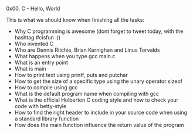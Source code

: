 0x00. C - Hello, World

This is what we should know when finishing all the tasks:


   - Why C programming is awesome (dont forget to tweet today, with the hashtag #cisfun :))
   - Who invented C
   - Who are Dennis Ritchie, Brian Kernighan and Linus Torvalds
   - What happens when you type gcc main.c
   - What is an entry point
   - What is main
   - How to print text using printf, puts and putchar
   - How to get the size of a specific type using the unary operator sizeof
   - How to compile using gcc
   - What is the default program name when compiling with gcc
   - What is the official Holberton C coding style and how to check your code with betty-style
   - How to find the right header to include in your source code when using a standard library function
   - How does the main function influence the return value of the program

